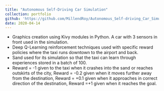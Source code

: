 ```yaml
---
title: "Autonomous Self-Driving Car Simulation"
collection: portfolio
github: 'https://github.com/MillendRoy/Autonomous_Self-driving_Car_Simulation'
date: 2020-04-14
---
```


- Graphics creation using Kivy modules in Python. A car with 3 sensors in front used in the simulation.
- Deep Q-Learning reinforcement techniques used  with specific reward policies where the taxi runs downtown to the airport and back.
- Sand used for its simulation so that the taxi can learn through experiences stored in a batch of 100.
- Reward = -1 given to the taxi when it crashes into the sand or reaches outskirts of the city, Reward = -0.2 given when it moves further away from the destination, Reward = +0.1 given when it approaches in correct direction of the destination, Reward =+1 given when it reaches the goal.

